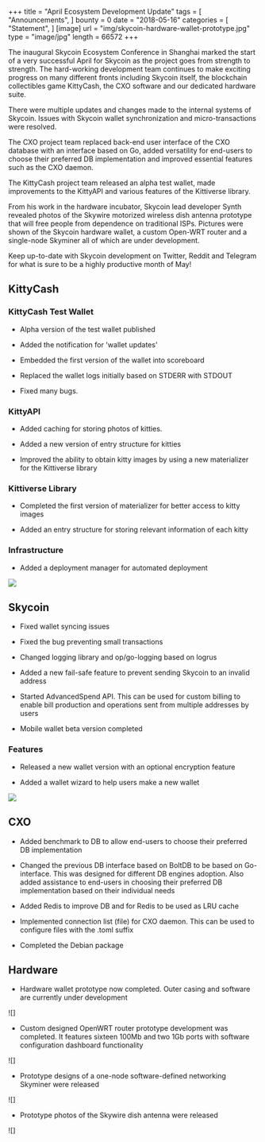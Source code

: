 +++
title = "April Ecosystem Development Update"
tags = [ "Announcements", ]
bounty = 0
date = "2018-05-16"
categories = [ "Statement", ]
[image]
    url = "img/skycoin-hardware-wallet-prototype.jpg"
    type = "image/jpg"
    length = 66572
+++

The inaugural Skycoin Ecosystem Conference in Shanghai marked the start of a very successful April for Skycoin as the project goes from strength to strength. The hard-working development team continues to make exciting progress on many different fronts including Skycoin itself, the blockchain collectibles game KittyCash, the CXO software and our dedicated hardware suite.

There were multiple updates and changes made to the internal systems of Skycoin. Issues with Skycoin wallet synchronization and micro-transactions were resolved.

The CXO project team replaced back-end user interface of the CXO database with an interface based on Go, added versatility for end-users to choose their preferred DB implementation and improved essential features such as the CXO daemon.

The KittyCash project team released an alpha test wallet, made improvements to the KittyAPI and various features of the Kittiverse library.

From his work in the hardware incubator, Skycoin lead developer Synth revealed photos of the Skywire motorized wireless dish antenna prototype that will free people from dependence on traditional ISPs. Pictures were shown of the Skycoin hardware wallet, a custom Open-WRT router and a single-node Skyminer all of which are under development.

Keep up-to-date with Skycoin development on Twitter, Reddit and Telegram for what is sure to be a highly productive month of May!

KittyCash
---------

### KittyCash Test Wallet

-   Alpha version of the test wallet published

-   Added the notification for 'wallet updates'

-   Embedded the first version of the wallet into scoreboard

-   Replaced the wallet logs initially based on STDERR with STDOUT

-   Fixed many bugs.

### KittyAPI

-   Added caching for storing photos of kitties.

-   Added a new version of entry structure for kitties

-   Improved the ability to obtain kitty images by using a new materializer for the Kittiverse library

### Kittiverse Library

-   Completed the first version of materializer for better access to kitty images

-   Added an entry structure for storing relevant information of each kitty

### Infrastructure

-   Added a deployment manager for automated deployment

![](/img/april-ecosystem-update1.jpg)

Skycoin
-------

-   Fixed wallet syncing issues

-   Fixed the bug preventing small transactions

-   Changed logging library and op/go-logging based on logrus

-   Added a new fail-safe feature to prevent sending Skycoin to an invalid address

-   Started AdvancedSpend API. This can be used for custom billing to enable bill production and operations sent from multiple addresses by users

-   Mobile wallet beta version completed

### Features

-   Released a new wallet version with an optional encryption feature

-   Added a wallet wizard to help users make a new wallet

![](/img/april-ecosystem-update2.jpg)

CXO
---

-   Added benchmark to DB to allow end-users to choose their preferred DB implementation

-   Changed the previous DB interface based on BoltDB to be based on Go-interface. This was designed for different DB engines adoption. Also added assistance to end-users in choosing their preferred DB implementation based on their individual needs

-   Added Redis to improve DB and for Redis to be used as LRU cache

-   Implemented connection list (file) for CXO daemon. This can be used to configure files with the .toml suffix

-   Completed the Debian package

Hardware
--------

-   Hardware wallet prototype now completed. Outer casing and software are currently under development

![][](/img/skycoin-hardware-wallet-prototype.jpg)

-   Custom designed OpenWRT router prototype development was completed. It features sixteen 100Mb and two 1Gb ports with software configuration dashboard functionality

![][](/img/april-ecosystem-update3.jpg)

-   Prototype designs of a one-node software-defined networking Skyminer were released

![][](/img/april-ecosystem-update4.jpg)

-   Prototype photos of the Skywire dish antenna were released

![][](/img/april-ecosystem-update5.jpg)
